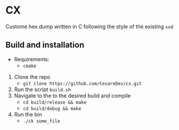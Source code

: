 # CX

Custome hex dump written in C following the style of the existing `xxd`

## Build and installation 

- Requirements:
    - `cmake`

1. Clone the repo
    - `git clone https://github.com/CesareDev/cx.git`
2. Run the script `build.sh`
3. Navigate to the to the desired build and compile
    - `cd build/release && make` 
    - `cd build/debug && make`
4. Run the bin
    - `./ck some_file`
